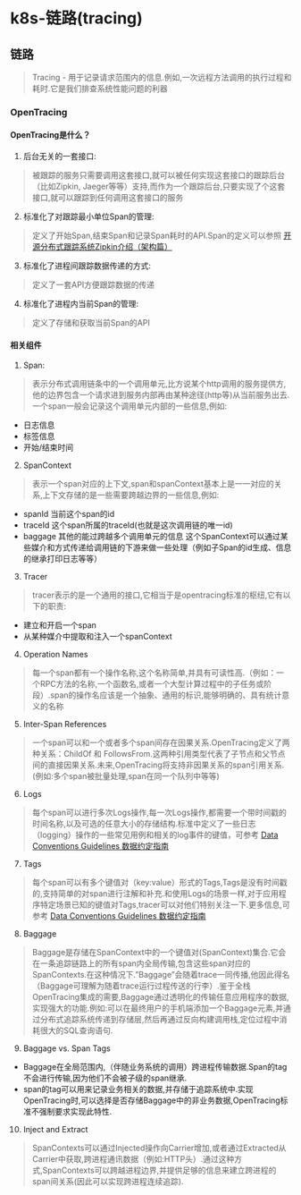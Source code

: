 # k8s-链路(tracing)
## 链路
> Tracing - 用于记录请求范围内的信息.例如,一次远程方法调用的执行过程和耗时.它是我们排查系统性能问题的利器  

### OpenTracing
#### OpenTracing是什么？
1. 后台无关的一套接口:
> 被跟踪的服务只需要调用这套接口,就可以被任何实现这套接口的跟踪后台（比如Zipkin, Jaeger等等）支持,而作为一个跟踪后台,只要实现了个这套接口,就可以跟踪到任何调用这套接口的服务  

2. 标准化了对跟踪最小单位Span的管理:
> 定义了开始Span,结束Span和记录Span耗时的API.Span的定义可以参照 [开源分布式跟踪系统Zipkin介绍（架构篇）](https://zhuanlan.zhihu.com/p/41478682)   

3. 标准化了进程间跟踪数据传递的方式:
> 定义了一套API方便跟踪数据的传递  

4. 标准化了进程内当前Span的管理:
> 定义了存储和获取当前Span的API  

#### 相关组件
1. Span:
> 表示分布式调用链条中的一个调用单元,比方说某个http调用的服务提供方,他的边界包含一个请求进到服务内部再由某种途径(http等)从当前服务出去.一个span一般会记录这个调用单元内部的一些信息,例如:  
- 日志信息
- 标签信息
- 开始/结束时间

2. SpanContext
> 表示一个span对应的上下文,span和spanContext基本上是一一对应的关系,上下文存储的是一些需要跨越边界的一些信息,例如:  
- spanId 当前这个span的id
- traceId 这个span所属的traceId(也就是这次调用链的唯一id)
- baggage 其他的能过跨越多个调用单元的信息 
这个SpanContext可以通过某些媒介和方式传递给调用链的下游来做一些处理（例如子Span的id生成、信息的继承打印日志等等）

3. Tracer
> tracer表示的是一个通用的接口,它相当于是opentracing标准的枢纽,它有以下的职责:  
-  建立和开启一个span
- 从某种媒介中提取和注入一个spanContext

4. Operation Names
> 每一个span都有一个操作名称,这个名称简单,并具有可读性高.（例如：一个RPC方法的名称,一个函数名,或者一个大型计算过程中的子任务或阶段）.span的操作名应该是一个抽象、通用的标识,能够明确的、具有统计意义的名称  

5. Inter-Span References
> 一个span可以和一个或者多个span间存在因果关系.OpenTracing定义了两种关系：ChildOf 和 FollowsFrom.这两种引用类型代表了子节点和父节点间的直接因果关系.未来,OpenTracing将支持非因果关系的span引用关系.(例如:多个span被批量处理,span在同一个队列中等等)  

6. Logs
> 每个span可以进行多次Logs操作,每一次Logs操作,都需要一个带时间戳的时间名称,以及可选的任意大小的存储结构.标准中定义了一些日志（logging）操作的一些常见用例和相关的log事件的键值，可参考 [Data Conventions Guidelines 数据约定指南](https://wu-sheng.gitbooks.io/opentracing-io/content/pages/api/data-conventions.html)   

7. Tags
> 每个span可以有多个键值对（key:value）形式的Tags,Tags是没有时间戳的,支持简单的对span进行注解和补充.和使用Logs的场景一样,对于应用程序特定场景已知的键值对Tags,tracer可以对他们特别关注一下.更多信息,可参考 [Data Conventions Guidelines 数据约定指南](https://wu-sheng.gitbooks.io/opentracing-io/content/pages/api/data-conventions.html)   

8. Baggage
> Baggage是存储在SpanContext中的一个键值对(SpanContext)集合.它会在一条追踪链路上的所有span内全局传输,包含这些span对应的SpanContexts.在这种情况下.”Baggage”会随着trace一同传播,他因此得名（Baggage可理解为随着trace运行过程传送的行李）.鉴于全栈OpenTracing集成的需要,Baggage通过透明化的传输任意应用程序的数据,实现强大的功能.例如:可以在最终用户的手机端添加一个Baggage元素,并通过分布式追踪系统传递到存储层,然后再通过反向构建调用栈,定位过程中消耗很大的SQL查询语句.  

9. Baggage vs. Span Tags
* Baggage在全局范围内,（伴随业务系统的调用）跨进程传输数据.Span的tag不会进行传输,因为他们不会被子级的span继承.
* span的tag可以用来记录业务相关的数据,并存储于追踪系统中.实现OpenTracing时,可以选择是否存储Baggage中的非业务数据,OpenTracing标准不强制要求实现此特性.

10. Inject and Extract
> SpanContexts可以通过Injected操作向Carrier增加,或者通过Extracted从Carrier中获取,跨进程通讯数据（例如:HTTP头）.通过这种方式,SpanContexts可以跨越进程边界,并提供足够的信息来建立跨进程的span间关系(因此可以实现跨进程连续追踪).  






